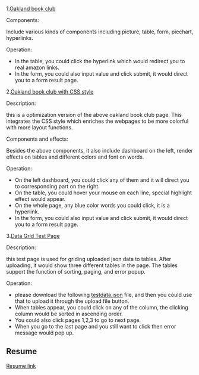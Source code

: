  
 1.[Oakland book club](https://vivianmimi.github.io/Component-Samples/project1/oakland-book-club.html)   
 
   Components: 
   
   Include various kinds of components including picture, table, form, piechart, hyperlinks. 
   
   Operation: 
   
   * In the table, you could click the hyperlink which would redirect you to real amazon links. 
   * In the form, you could also input value and click submit, it would direct you to a form result page. 
   
 2.[Oakland book club with CSS style](https://vivianmimi.github.io/Component-Samples/project2/oakland-book-club.html)
  
   Description: 
   
   this is a optimization version of the above oakland book club page. This integrates the CSS style which     enriches the  webpages to be more colorful with more layout functions.
   
   Components and effects: 
   
   Besides the above components, it also include dashboard on the left, render effects on tables and different colors and font on words.
   
   Operation: 
   
   * On the left dashboard, you could click any of them and it will direct you to corresponding part on the right.
   * On the table, you could hover your mouse on each line, special highlight effect would appear.
   * On the whole page, any blue color words you could click, it is a hyperlink.
   * In the form, you could also input value and click submit, it would direct you to a form result page.
   
 3.[Data Grid Test Page](https://vivianmimi.github.io/Component-Samples/project3/testpage.html)
   
   Description: 
   
   this test page is used for griding uploaded json data to tables. After uploading, it would show three different tables in the page. The tables support the function of sorting, paging, and error popup.
   
   Operation: 
   
   * please download the following [testdata.json](https://vivianmimi.github.io/Component-Samples/project3/testdata/testdata.json) file, and then you could use that to upload it through the upload file button.
   * When tables appear, you could click on any of the column, the clicking column would be sorted in ascending order.
   * You could also click pages 1,2,3 to go to next page.
   * When you go to the last page and you still want to click then error message would pop up.

## Resume

[Resume link](https://vivianmimi.github.io/Component-Samples/resume.pdf)
